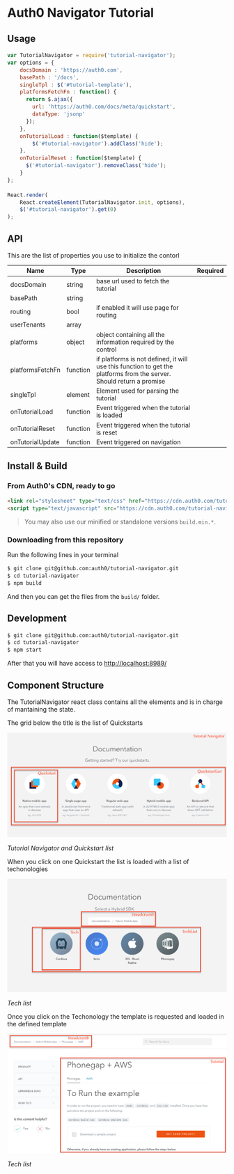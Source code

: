 # Auth0 Navigator Tutorial

## Usage

```js
var TutorialNavigator = require('tutorial-navigator');  
var options = {
    docsDomain : 'https://auth0.com',
    basePath : '/docs',
    singleTpl : $('#tutorial-template'),
    platformsFetchFn : function() {
      return $.ajax({
        url: 'https://auth0.com/docs/meta/quickstart',
        dataType: 'jsonp'
      });
    },
    onTutorialLoad : function($template) {
        $('#tutorial-navigator').addClass('hide');
    },
    onTutorialReset : function($template) {
      $('#tutorial-navigator').removeClass('hide');
    }
};

React.render(
    React.createElement(TutorialNavigator.init, options),
    $('#tutorial-navigator').get(0)
);
```

## API

This are the list of properties you use to initialize the contorl

|Name             |Type     |Description|Required|
|---|---|---|---|
|docsDomain       |string   | base url used to fetch the tutorial||
|basePath         |string   |||
|routing          |bool     | if enabled it will use page for routing||
|userTenants      |array    |||
|platforms        |object   | object containing all the information required by the control||
|platformsFetchFn |function | if platforms is not defined, it will use this function to get the platforms from the server. Should return a promise||
|singleTpl        |element  | Element used for parsing the tutorial||
|onTutorialLoad   |function | Event triggered when the tutorial is loaded||
|onTutorialReset  |function | Event triggered when the tutorial is reset||
|onTutorialUpdate |function | Event triggered on navigation| |

## Install & Build

### From Auth0's CDN, ready to go

```html
<link rel="stylesheet" type="text/css" href="https://cdn.auth0.com/tutorial-navigator/0.7.2/build.css">
<script type="text/javascript" src="https://cdn.auth0.com/tutorial-navigator/0.7.2/build.js"></script>
```

> You may also use our minified or standalone versions `build.min.*`.

### Downloading from this repository

Run the following lines in your terminal

```bash
$ git clone git@github.com:auth0/tutorial-navigator.git
$ cd tutorial-navigator
$ npm build
```

And then you can get the files from the `build/` folder.

## Development

```bash
$ git clone git@github.com:auth0/tutorial-navigator.git
$ cd tutorial-navigator
$ npm start
```

After that you will have access to [http://localhost:8989/](http://localhost:8989)

## Component Structure

The TutorialNavigator react class contains all the elements and is in charge of mantaining the state.

The grid below the title is the list of Quickstarts  

  ![TutorialNavigator1](./images/TutorialNavigator-1.png)

  _Tutorial Navigator and Quickstart list_

When you click on one Quickstart the list is loaded with a list of techonologies

  ![TutorialNavigator2](./images/TutorialNavigator-2.png)

  _Tech list_

Once you click on the Techonology the template is requested and loaded in the defined template

  ![TutorialNavigator3](./images/TutorialNavigator-3.png)

  _Tech list_
